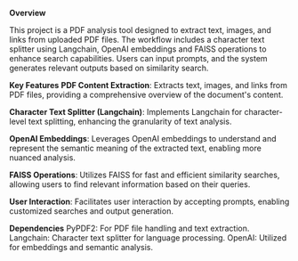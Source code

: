 **Overview**

  This project is a PDF analysis tool designed to extract text, images, and links from uploaded PDF files. The workflow includes a character text splitter using Langchain, OpenAI 
embeddings and FAISS operations to enhance search capabilities. Users can input prompts, and the system generates relevant outputs based on similarity search.

**Key Features**
  **PDF Content Extraction**: 
      Extracts text, images, and links from PDF files, providing a comprehensive overview of the document's content.

  **Character Text Splitter (Langchain)**: 
      Implements Langchain for character-level text splitting, enhancing the granularity of text analysis.

  **OpenAI Embeddings**: 
      Leverages OpenAI embeddings to understand and represent the semantic meaning of the extracted text, enabling more nuanced analysis.

  **FAISS Operations**: 
      Utilizes FAISS for fast and efficient similarity searches, allowing users to find relevant information based on their queries.

  **User Interaction**: 
      Facilitates user interaction by accepting prompts, enabling customized searches and output generation.

**Dependencies**
PyPDF2: For PDF file handling and text extraction.
Langchain: Character text splitter for language processing.
OpenAI: Utilized for embeddings and semantic analysis.
